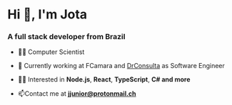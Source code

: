 # Hi 👋, I'm Jota
### A full stack developer from Brazil 

- 👩‍🎓 Computer Scientist

- 💼 Currently working at FCamara and [DrConsulta](https://github.com/DrConsulta) as Software Engineer

- 🐱‍💻 Interested in **Node.js**, **React**, **TypeScript**, **C# and more**

- 📫Contact me at **jjunior@protonmail.ch**

